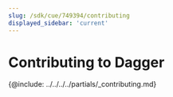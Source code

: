 ```yaml
---
slug: /sdk/cue/749394/contributing
displayed_sidebar: 'current'
---
```


# Contributing to Dagger

\{@include:  ../../../../partials/_contributing.md\}
